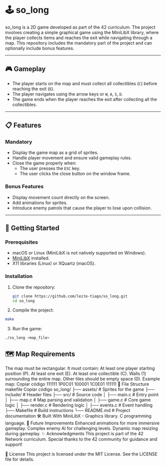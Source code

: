 # 🕹️ so_long

so_long is a 2D game developed as part of the 42 curriculum. The project involves creating a simple graphical game using the MiniLibX library, where the player collects items and reaches the exit while navigating through a map. This repository includes the mandatory part of the project and can optionally include bonus features.

---

## 🎮 Gameplay

- The player starts on the map and must collect all collectibles (`C`) before reaching the exit (`E`).
- The player navigates using the arrow keys or `W`, `A`, `S`, `D`.
- The game ends when the player reaches the exit after collecting all the collectibles.

---

## 📋 Features

### **Mandatory**
- Display the game map as a grid of sprites.
- Handle player movement and ensure valid gameplay rules.
- Close the game properly when:
  - The user presses the `ESC` key.
  - The user clicks the close button on the window frame.

### **Bonus Features**
- Display movement count directly on the screen.
- Add animations for sprites.
- Introduce enemy patrols that cause the player to lose upon collision.

---

## 🚀 Getting Started

### Prerequisites
- macOS or Linux (MiniLibX is not natively supported on Windows).
- [MiniLibX](https://github.com/42Paris/minilibx-linux) installed.
- X11 libraries (Linux) or XQuartz (macOS).

### Installation
1. Clone the repository:
   ```bash
   git clone https://github.com/leite-tiago/so_long.git
   cd so_long
2. Compile the project:
```bash
make
```
3. Run the game:

```bash
./so_long <map_file>
```
## 🗺️ Map Requirements
The map must be rectangular.
It must contain:
At least one player starting position (P).
At least one exit (E).
At least one collectible (C).
Walls (1) surrounding the entire map.
Other tiles should be empty space (0).
Example map:
Copiar código
111111
1P0C01
100001
1C0E01
111111
📂 File Structure
makefile
Copiar código
so_long/
├── assets/               # Sprites for the game
├── include/              # Header files
├── src/                  # Source code
│   ├── main.c            # Entry point
│   ├── map.c             # Map parsing and validation
│   ├── game.c            # Core game logic
│   ├── render.c          # Rendering logic
│   ├── events.c          # Event handling
├── Makefile              # Build instructions
└── README.md             # Project documentation
🛠️ Built With
MiniLibX - Graphics library.
C programming language.
📖 Future Improvements
Enhanced animations for more immersive gameplay.
Complex enemy AI for challenging levels.
Dynamic map resizing during gameplay.
✨ Acknowledgments
This project is part of the 42 Network curriculum. Special thanks to the 42 community for guidance and support!

📜 License
This project is licensed under the MIT License. See the LICENSE file for details.

